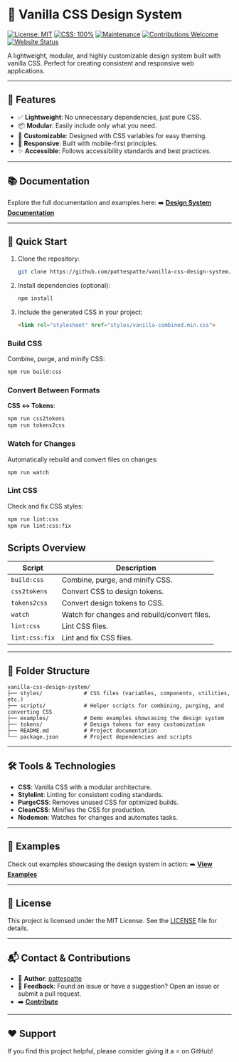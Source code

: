 # 🎨 Vanilla CSS Design System

[![License: MIT](https://img.shields.io/badge/License-MIT-yellow.svg)](https://opensource.org/licenses/MIT)
[![CSS: 100%](https://img.shields.io/badge/css-100%25-blue.svg)](https://github.com/pattespatte/vanilla-css-design-system)
[![Maintenance](https://img.shields.io/badge/Maintained%3F-yes-green.svg)](https://github.com/pattespatte/vanilla-css-design-system/graphs/commit-activity)
[![Contributions Welcome](https://img.shields.io/badge/contributions-welcome-brightgreen.svg)](https://github.com/pattespatte/vanilla-css-design-system/issues)
[![Website Status](https://img.shields.io/website-up-down-green-red/http/pattespatte.github.io/vanilla-css-design-system.svg)](https://pattespatte.github.io/vanilla-css-design-system/examples/)

A lightweight, modular, and highly customizable design system built with vanilla CSS. Perfect for creating consistent and responsive web applications.

***

## 🌟 Features

- ✅ **Lightweight**: No unnecessary dependencies, just pure CSS.
- 📦 **Modular**: Easily include only what you need.
- 🎨 **Customizable**: Designed with CSS variables for easy theming.
- 📐 **Responsive**: Built with mobile-first principles.
- ✨ **Accessible**: Follows accessibility standards and best practices.

***

## 📚 Documentation

Explore the full documentation and examples here:
➡️ **[Design System Documentation](https://pattespatte.github.io/vanilla-css-design-system/examples/)**

***

## 🚀 Quick Start

1. Clone the repository:

   ```bash
   git clone https://github.com/pattespatte/vanilla-css-design-system.git
   ```

2. Install dependencies (optional):

   ```bash
   npm install
   ```

3. Include the generated CSS in your project:

   ```html
   <link rel="stylesheet" href="styles/vanilla-combined.min.css">
   ```

### Build CSS

Combine, purge, and minify CSS:

```bash
npm run build:css
```

### Convert Between Formats

**CSS ↔ Tokens**:

  ```bash
  npm run css2tokens
  npm run tokens2css
  ```

### Watch for Changes

Automatically rebuild and convert files on changes:

```bash
npm run watch
```

### Lint CSS

Check and fix CSS styles:

```bash
npm run lint:css
npm run lint:css:fix
```

## Scripts Overview

| Script | Description |
|--------|-------------|
| `build:css` | Combine, purge, and minify CSS. |
| `css2tokens` | Convert CSS to design tokens. |
| `tokens2css` | Convert design tokens to CSS. |
| `watch` | Watch for changes and rebuild/convert files. |
| `lint:css` | Lint CSS files. |
| `lint:css:fix` | Lint and fix CSS files. |

***

## 📂 Folder Structure

```plaintext
vanilla-css-design-system/
├── styles/             # CSS files (variables, components, utilities, etc.)
├── scripts/            # Helper scripts for combining, purging, and converting CSS
├── examples/           # Demo examples showcasing the design system
├── tokens/             # Design tokens for easy customization
├── README.md           # Project documentation
└── package.json        # Project dependencies and scripts
```

***

## 🛠️ Tools & Technologies

- **CSS**: Vanilla CSS with a modular architecture.
- **Stylelint**: Linting for consistent coding standards.
- **PurgeCSS**: Removes unused CSS for optimized builds.
- **CleanCSS**: Minifies the CSS for production.
- **Nodemon**: Watches for changes and automates tasks.

***

## 👀 Examples

Check out examples showcasing the design system in action:
➡️ **[View Examples](https://pattespatte.github.io/vanilla-css-design-system/examples/)**

***

## 📝 License

This project is licensed under the MIT License. See the [LICENSE](https://github.com/pattespatte/vanilla-css-design-system/blob/main/LICENSE) file for details.

***

## 📬 Contact & Contributions

- 👤 **Author**: [pattespatte](https://github.com/pattespatte)
- 💬 **Feedback**: Found an issue or have a suggestion? Open an issue or submit a pull request.
- ➡️ **[Contribute](https://github.com/pattespatte/vanilla-css-design-system/issues)**

***

## ❤️ Support

If you find this project helpful, please consider giving it a ⭐ on GitHub!
